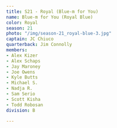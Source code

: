 ```yaml
---
title: S21 - Royal (Blue-m for You)
name: Blue-m for You (Royal Blue)
color: Royal
season: 21
photo: "/img/season-21_royal-blue-3.jpg"
captain: JC Chiuco
quarterback: Jim Connolly
members:
- Alex Kizer
- Alex Schaps
- Jay Maroney
- Joe Owens
- Kyle Butts
- Michael S.
- Nadja R.
- Sam Serio
- Scott Kisha
- Todd Robosan
division: B

---
```

